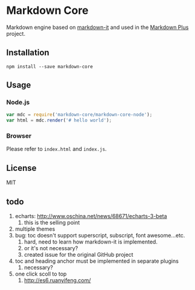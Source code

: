 # Markdown Core

Markdown engine based on [markdown-it](https://github.com/markdown-it/markdown-it)
and used in the [Markdown Plus](https://github.com/tylingsoft/markdown-plus) project.


## Installation

`npm install --save markdown-core`


## Usage

### Node.js

```javascript
var mdc = require('markdown-core/markdown-core-node');
var html = mdc.render('# hello world');
```

### Browser

Please refer to `index.html` and `index.js`.


## License

MIT


## todo

1. echarts: http://www.oschina.net/news/68671/echarts-3-beta
    1. this is the selling point
1. multiple themes
1. bug: toc doesn't support superscript, subscript, font awesome...etc.
    1. hard, need to learn how markdown-it is implemented.
    1. or it's not necessary?
    1. created issue for the original GitHub project
1. toc and heading anchor must be implemented in separate plugins
    1. necessary?
1. one click scoll to top
    1. http://es6.ruanyifeng.com/
